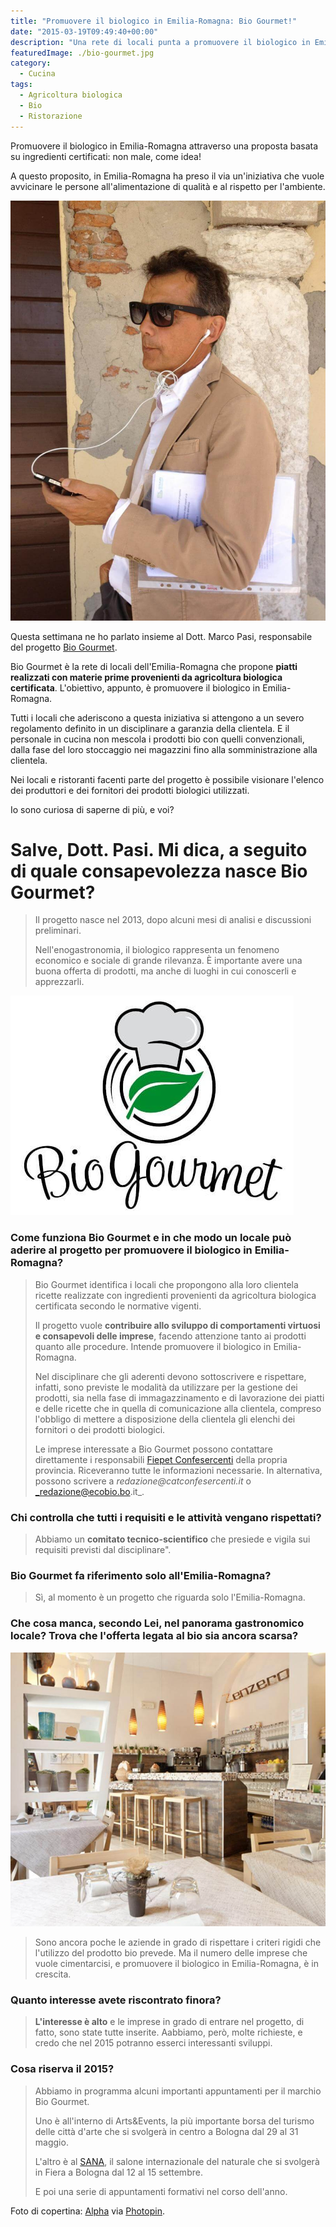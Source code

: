 ```yaml
---
title: "Promuovere il biologico in Emilia-Romagna: Bio Gourmet!"
date: "2015-03-19T09:49:40+00:00"
description: "Una rete di locali punta a promuovere il biologico in Emilia-Romagna proponendo un menu certificato. Ne ho parlato con Marco Pasi, responsabile di Bio Gourmet."
featuredImage: ./bio-gourmet.jpg
category:
  - Cucina
tags:
  - Agricoltura biologica
  - Bio
  - Ristorazione
---
```


Promuovere il biologico in Emilia-Romagna attraverso una proposta basata su ingredienti certificati: non male, come idea!

A questo proposito, in Emilia-Romagna ha preso il via un'iniziativa che vuole avvicinare le persone all'alimentazione di qualità e al rispetto per l'ambiente.

![Marco Pasi](./marco-pasi.jpg)

Questa settimana ne ho parlato insieme al Dott. Marco Pasi, responsabile del progetto [Bio Gourmet](http://www.tipicoatavola.it/content/biogourmet).

Bio Gourmet è la rete di locali dell'Emilia-Romagna che propone **piatti realizzati con materie prime provenienti da agricoltura biologica certificata**. L'obiettivo, appunto, è promuovere il biologico in Emilia-Romagna.

Tutti i locali che aderiscono a questa iniziativa si attengono a un severo regolamento definito in un disciplinare a garanzia della clientela. E il personale in cucina non mescola i prodotti bio con quelli convenzionali, dalla fase del loro stoccaggio nei magazzini fino alla somministrazione alla clientela.

Nei locali e ristoranti facenti parte del progetto è possibile visionare l'elenco dei produttori e dei fornitori dei prodotti biologici utilizzati.

Io sono curiosa di saperne di più, e voi?

# Salve, Dott. Pasi. Mi dica, a seguito di quale consapevolezza nasce Bio Gourmet?

> Il progetto nasce nel 2013, dopo alcuni mesi di analisi e discussioni preliminari.
>
> Nell'enogastronomia, il biologico rappresenta un fenomeno economico e sociale di grande rilevanza. È importante avere una buona offerta di prodotti, ma anche di luoghi in cui conoscerli e apprezzarli.

![Bio Gourmet](./biogourmet-logo.jpg)

### Come funziona Bio Gourmet e in che modo un locale può aderire al progetto per promuovere il biologico in Emilia-Romagna?

> Bio Gourmet identifica i locali che propongono alla loro clientela ricette realizzate con ingredienti provenienti da agricoltura biologica certificata secondo le normative vigenti.
>
> Il progetto vuole **contribuire allo sviluppo di comportamenti virtuosi e consapevoli delle imprese**, facendo attenzione tanto ai prodotti quanto alle procedure. Intende promuovere il biologico in Emilia-Romagna.
>
> Nel disciplinare che gli aderenti devono sottoscrivere e rispettare, infatti, sono previste le modalità da utilizzare per la gestione dei prodotti, sia nella fase di immagazzinamento e di lavorazione dei piatti e delle ricette che in quella di comunicazione alla clientela, compreso l'obbligo di mettere a disposizione della clientela gli elenchi dei fornitori o dei prodotti biologici.
>
> Le imprese interessate a Bio Gourmet possono contattare direttamente i responsabili [Fiepet Confesercenti](http://www.fiepet.it) della propria provincia. Riceveranno tutte le informazioni necessarie. In alternativa, possono scrivere a _redazione@catconfesercenti.it_ o _redazione@ecobio.bo.it_.

### Chi controlla che tutti i requisiti e le attività vengano rispettati?

> Abbiamo un **comitato tecnico-scientifico** che presiede e vigila sui requisiti previsti dal disciplinare".

### Bio Gourmet fa riferimento solo all'Emilia-Romagna?

> Sì, al momento è un progetto che riguarda solo l'Emilia-Romagna.

### Che cosa manca, secondo Lei, nel panorama gastronomico locale? Trova che l'offerta legata al bio sia ancora scarsa?

![Il Ristorante Bistrot "Zenzero" a Bologna, uno dei locali che hanno aderito al progetto.](./zenzero.jpg)

> Sono ancora poche le aziende in grado di rispettare i criteri rigidi che l'utilizzo del prodotto bio prevede. Ma il numero delle imprese che vuole cimentarcisi, e promuovere il biologico in Emilia-Romagna, è in crescita.

### Quanto interesse avete riscontrato finora?

> **L'interesse è alto** e le imprese in grado di entrare nel progetto, di fatto, sono state tutte inserite. Aabbiamo, però, molte richieste, e credo che nel 2015 potranno esserci interessanti sviluppi.

### Cosa riserva il 2015?

> Abbiamo in programma alcuni importanti appuntamenti per il marchio Bio Gourmet.
>
> Uno è all'interno di Arts&Events, la più importante borsa del turismo delle città d'arte che si svolgerà in centro a Bologna dal 29 al 31 maggio.
>
> L'altro è al [SANA](http://www.sana.it/home-page/1229.html), il salone internazionale del naturale che si svolgerà in Fiera a Bologna dal 12 al 15 settembre.
>
> E poi una serie di appuntamenti formativi nel corso dell'anno.

Foto di copertina: [Alpha](http://www.flickr.com/photos/10559879@N00/4246304177) via [Photopin](http://photopin.com).
